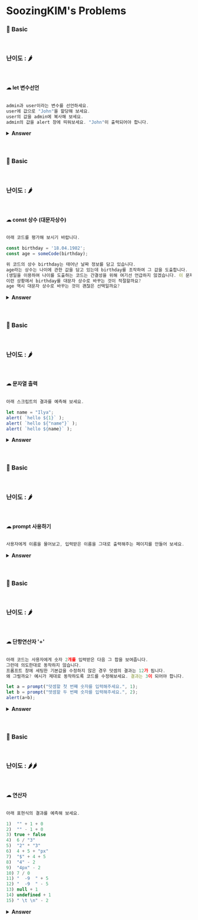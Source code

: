 # SoozingKIM's Problems




### 🎁 Basic

<br>

### 난이도 : 🌶

<br>

#### ☁︎ let 변수선언


```javascript

admin과 user이라는 변수를 선언하세요.
user에 값으로 "John"을 할당해 보세요.
user의 값을 admin에 복사해 보세요.
admin의 값을 alert 창에 띄워보세요. "John"이 출력되어야 합니다.

````

<details><summary><b>Answer</b></summary>
<p>
 
```javascript

let admin,user;
user="John";
admin=user;
alert(user);

```

</p>
</details>
<br>
<br>

### 🎁 Basic

<br>

### 난이도 : 🌶

<br>

#### ☁︎ const 상수 (대문자상수)


```javascript

아래 코드를 평가해 보시기 바랍니다.

const birthday = '18.04.1982';
const age = someCode(birthday);

위 코드의 상수 birthday는 태어난 날짜 정보를 담고 있습니다.
age라는 상수는 나이에 관한 값을 담고 있는데 birthday를 조작하여 그 값을 도출합니다.
(생일을 이용하여 나이를 도출하는 코드는 간결성을 위해 여기선 언급하지 않겠습니다. 이 문제에서 해당 코드가 중요한 역할을 하지 않기도 합니다)
이런 상황에서 birthday를 대문자 상수로 바꾸는 것이 적절할까요?
age 역시 대문자 상수로 바꾸는 것이 괜찮은 선택일까요?

````

<details><summary><b>Answer</b></summary>
<p>
 
```javascript

BIRTHDAY는 괜찮지만, age는 소문자가 좋다.
태어난 날짜는 변하지 않지만 나이는 매년 변하기 때문!

```

</p>
</details>
<br>
<br>

### 🎁 Basic

<br>

### 난이도 : 🌶

<br>

#### ☁︎ 문자열 출력


```javascript

아래 스크립트의 결과를 예측해 보세요.

let name = "Ilya";
alert( `hello ${1}` ); 
alert( `hello ${"name"}` ); 
alert( `hello ${name}` ); 

````

<details><summary><b>Answer</b></summary>
<p>
 
```javascript

hello 1
hello name
hello Ilya

=> `` (백틱) 안에 있는 문자열에 ${}를 이용해 속에 변수명을 넣으면 변수가 가지고 있는 값을 출력한다.

```

</p>
</details>
<br>
<br>

### 🎁 Basic

<br>

### 난이도 : 🌶

<br>

#### ☁︎ prompt 사용하기


```javascript

사용자에게 이름을 물어보고, 입력받은 이름을 그대로 출력해주는 페이지를 만들어 보세요.

````

<details><summary><b>Answer</b></summary>
<p>
 
```javascript

let user = prompt('사용자의 이름을 입력해주세요.','');
alert( `입력된 이름은 '${user}' 입니다.`);

=> prompt 는 사용자가 입력한 값을 문자열로 반환하기 때문에 그걸 담아줄 변수와 함께 사용한다.

```

</p>
</details>
<br>
<br>

### 🎁 Basic

<br>

### 난이도 : 🌶

<br>

#### ☁︎ 단항연산자 '+'


```javascript

아래 코드는 사용자에게 숫자 2개를 입력받은 다음 그 합을 보여줍니다.
그런데 의도한대로 동작하지 않습니다. 
프롬프트 창에 세팅한 기본값을 수정하지 않은 경우 덧셈의 결과는 12가 됩니다.
왜 그럴까요? 예시가 제대로 동작하도록 코드를 수정해보세요. 결과는 3이 되어야 합니다.

let a = prompt("덧셈할 첫 번쨰 숫자를 입력해주세요.", 1);
let b = prompt("뎃셈할 두 번째 숫자를 입력해주세요.", 2);
alert(a+b);

````

<details><summary><b>Answer</b></summary>
<p>
 
```javascript

입력된 1 과 2 는 문자열로 인식이 된다. 따라서 1+2 는 12 가 되어 출력이 된 것이다.

이것을 숫자형으로 변환시키기 위해서는 '+' 단항연산자를 이용한 두 가지 방법이 존재한다.

첫번째)
let a = prompt("덧셈할 첫 번쨰 숫자를 입력해주세요.", 1);
let b = prompt("뎃셈할 두 번째 숫자를 입력해주세요.", 2);
alert(+a + +b);

두번째)
let a = +prompt("덧셈할 첫 번쨰 숫자를 입력해주세요.", 1);
let b = +prompt("뎃셈할 두 번째 숫자를 입력해주세요.", 2);
alert(a+b);

```

</p>
</details>
<br>
<br>

### 🎁 Basic

<br>

### 난이도 : 🌶🌶

<br>

#### ☁︎ 연산자


```javascript

아래 표현식의 결과를 예측해 보세요.

1)  "" + 1 + 0
2)  "" - 1 + 0
3) true + false
4)  6 / "3"
5)  "2" * "3"
6)  4 + 5 + "px"
7)  "$" + 4 + 5
8)  "4" - 2
9)  "4px" - 2
10) 7 / 0
11) "  -9  " + 5
12) "  -9  " - 5
13) null + 1
14) undefined + 1
15) " \t \n" - 2

````

<details><summary><b>Answer</b></summary>
<p>
 
```javascript

1)  10      ""은 빈 문자열로 취급되고, 문자열 + 숫자가 되면 숫자는 문자 취급을 받는다.
2)  -1      ""은 문자열인데 숫자 0으로 변황된다.
3)  1       참:1 / 거짓:0
4)  2       +를 제외한 산술 연산자는 피연산자가 숫자형이 아닌경우 숫자형으로 바꿈.
5)  6       +를 제외한 산술 연산자는 피연산자가 숫자형이 아닌경우 숫자형으로 바꿈.
6)  9px     문자열 더하기
7)  $45     문자열 더하기
8)  2       +를 제외한 산술 연산자는 피연산자가 숫자형이 아닌경우 숫자형으로 바꿈.
9)  NaN     "4px"을 숫자로 변환할 수 없기 때문에 NaN.
10) Infinty 산술 연산
11)  -9 5   문자열 더하기
12) -14     문자열이 숫자형으로 변하면 앞뒤 공백이 삭제된다.
13) 1       null은 숫자형 변환시 0.
14) NaN     undefined는 숫자형 변환시 NaN.
15) -2      문자열이 숫자형으로 변하면 앞뒤 공백이 삭제되는데, 공백만드는 문자열이 삭제되어 ""로 인식되고 이것이 0으로 인식된다.

```

</p>
</details>
<br>
<br>